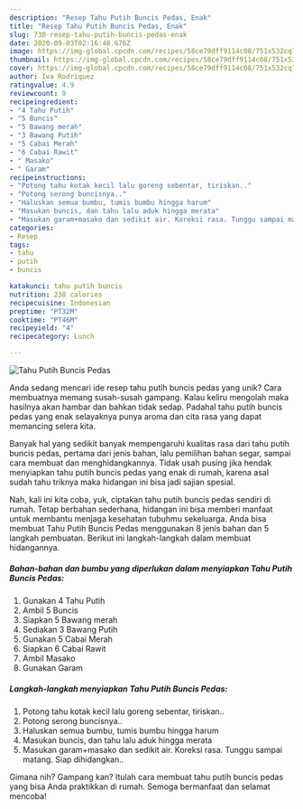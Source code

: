 ```yaml
---
description: "Resep Tahu Putih Buncis Pedas, Enak"
title: "Resep Tahu Putih Buncis Pedas, Enak"
slug: 730-resep-tahu-putih-buncis-pedas-enak
date: 2020-09-03T02:16:48.676Z
image: https://img-global.cpcdn.com/recipes/58ce79dff9114c08/751x532cq70/tahu-putih-buncis-pedas-foto-resep-utama.jpg
thumbnail: https://img-global.cpcdn.com/recipes/58ce79dff9114c08/751x532cq70/tahu-putih-buncis-pedas-foto-resep-utama.jpg
cover: https://img-global.cpcdn.com/recipes/58ce79dff9114c08/751x532cq70/tahu-putih-buncis-pedas-foto-resep-utama.jpg
author: Iva Rodriquez
ratingvalue: 4.9
reviewcount: 9
recipeingredient:
- "4 Tahu Putih"
- "5 Buncis"
- "5 Bawang merah"
- "3 Bawang Putih"
- "5 Cabai Merah"
- "6 Cabai Rawit"
- " Masako"
- " Garam"
recipeinstructions:
- "Potong tahu kotak kecil lalu goreng sebentar, tiriskan.."
- "Potong serong buncisnya.."
- "Haluskan semua bumbu, tumis bumbu hingga harum"
- "Masukan buncis, dan tahu lalu aduk hingga merata"
- "Masukan garam+masako dan sedikit air. Koreksi rasa. Tunggu sampai matang. Siap dihidangkan.."
categories:
- Resep
tags:
- tahu
- putih
- buncis

katakunci: tahu putih buncis 
nutrition: 238 calories
recipecuisine: Indonesian
preptime: "PT32M"
cooktime: "PT46M"
recipeyield: "4"
recipecategory: Lunch

---
```



![Tahu Putih Buncis Pedas](https://img-global.cpcdn.com/recipes/58ce79dff9114c08/751x532cq70/tahu-putih-buncis-pedas-foto-resep-utama.jpg)

Anda sedang mencari ide resep tahu putih buncis pedas yang unik? Cara membuatnya memang susah-susah gampang. Kalau keliru mengolah maka hasilnya akan hambar dan bahkan tidak sedap. Padahal tahu putih buncis pedas yang enak selayaknya punya aroma dan cita rasa yang dapat memancing selera kita.

Banyak hal yang sedikit banyak mempengaruhi kualitas rasa dari tahu putih buncis pedas, pertama dari jenis bahan, lalu pemilihan bahan segar, sampai cara membuat dan menghidangkannya. Tidak usah pusing jika hendak menyiapkan tahu putih buncis pedas yang enak di rumah, karena asal sudah tahu triknya maka hidangan ini bisa jadi sajian spesial.




Nah, kali ini kita coba, yuk, ciptakan tahu putih buncis pedas sendiri di rumah. Tetap berbahan sederhana, hidangan ini bisa memberi manfaat untuk membantu menjaga kesehatan tubuhmu sekeluarga. Anda bisa membuat Tahu Putih Buncis Pedas menggunakan 8 jenis bahan dan 5 langkah pembuatan. Berikut ini langkah-langkah dalam membuat hidangannya.

<!--inarticleads1-->

##### Bahan-bahan dan bumbu yang diperlukan dalam menyiapkan Tahu Putih Buncis Pedas:

1. Gunakan 4 Tahu Putih
1. Ambil 5 Buncis
1. Siapkan 5 Bawang merah
1. Sediakan 3 Bawang Putih
1. Gunakan 5 Cabai Merah
1. Siapkan 6 Cabai Rawit
1. Ambil  Masako
1. Gunakan  Garam




<!--inarticleads2-->

##### Langkah-langkah menyiapkan Tahu Putih Buncis Pedas:

1. Potong tahu kotak kecil lalu goreng sebentar, tiriskan..
1. Potong serong buncisnya..
1. Haluskan semua bumbu, tumis bumbu hingga harum
1. Masukan buncis, dan tahu lalu aduk hingga merata
1. Masukan garam+masako dan sedikit air. Koreksi rasa. Tunggu sampai matang. Siap dihidangkan..




Gimana nih? Gampang kan? Itulah cara membuat tahu putih buncis pedas yang bisa Anda praktikkan di rumah. Semoga bermanfaat dan selamat mencoba!
